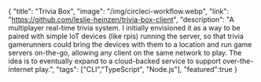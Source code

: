 {
  "title": "Trivia Box",
  "image": "/img/circleci-workflow.webp",
  "link": "https://github.com/leslie-heinzen/trivia-box-client",
  "description": "A multiplayer real-time trivia system. I initially envisioned it as a way to be paired with simple IoT devices (like rpis) running the server, so that trivia gamerunners could bring the devices with them to a location and run game servers on-the-go, allowing any client on the same network to play. The idea is to eventually expand to a cloud-backed service to support over-the-internet play.",
  "tags": ["CLI","TypeScript", "Node.js"],
  "featured":true
}